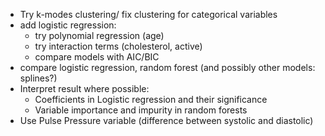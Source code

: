 - Try k-modes clustering/ fix clustering for categorical variables
- add logistic regression:
	- try polynomial regression (age)
	- try interaction terms (cholesterol, active)
	- compare models with AIC/BIC
- compare logistic regression, random forest (and possibly other models: splines?)
- Interpret result where possible:
	- Coefficients in Logistic regression and their significance
	- Variable importance and impurity in random forests
- Use Pulse Pressure variable (difference between systolic and diastolic)
